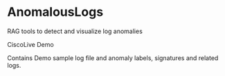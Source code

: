 # AnomalousLogs
RAG tools to detect and visualize log anomalies

CiscoLive Demo

Contains Demo sample log file and anomaly labels, signatures and related logs. 





